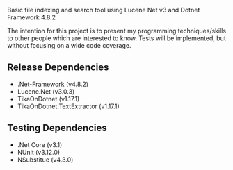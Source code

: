 
Basic file indexing and search tool using Lucene Net v3 and Dotnet Framework 4.8.2


The intention for this project is to present my programming techniques/skills to other people which are interested to know.
Tests will be implemented, but without focusing on a wide code coverage.




## Release Dependencies
- .Net-Framework (v4.8.2)
- Lucene.Net (v3.0.3)
- TikaOnDotnet (v1.17.1)
- TikaOnDotnet.TextExtractor (v1.17.1)

## Testing Dependencies
- .Net Core (v3.1)
- NUnit (v3.12.0)
- NSubstitue (v4.3.0)
